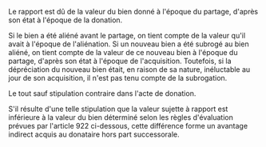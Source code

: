 Le rapport est dû de la valeur du bien donné à l'époque du partage, d'après son état à l'époque de la donation.

Si le bien a été aliéné avant le partage, on tient compte de la valeur qu'il avait à l'époque de l'aliénation. Si un nouveau bien a été subrogé au bien aliéné, on tient compte de la valeur de ce nouveau bien à l'époque du partage, d'après son état à l'époque de l'acquisition. Toutefois, si la dépréciation du nouveau bien était, en raison de sa nature, inéluctable au jour de son acquisition, il n'est pas tenu compte de la subrogation.

Le tout sauf stipulation contraire dans l'acte de donation.

S'il résulte d'une telle stipulation que la valeur sujette à rapport est inférieure à la valeur du bien déterminé selon les règles d'évaluation prévues par l'article 922 ci-dessous, cette différence forme un avantage indirect acquis au donataire hors part successorale.
